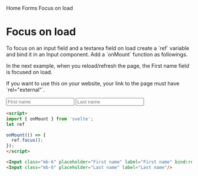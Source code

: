 <script>
  import { Htwo, ExampleDiv, GitHubSource, CompoDescription, TableProp, TableDefaultRow} from '../utils'
  import { onMount } from 'svelte';
  import { Input, Label, Helper, Iconinput, Breadcrumb, BreadcrumbItem } from '$lib'
  import { Home, AtSymbol , Mail } from 'svelte-heros'
  
  import componentProps1 from '../props/Input.json'
  let items1 = componentProps1.props
  import componentProps2 from '../props/Iconinput.json'
  let items2 = componentProps2.props
  let propHeader = ['Name', 'Type', 'Default']
  let divClass='w-full relative overflow-x-auto shadow-md sm:rounded-lg py-4'
  let theadClass ='text-xs text-gray-700 uppercase bg-gray-50 dark:bg-gray-700 dark:text-white'
  let ref

  onMount(() => {
    ref.focus();
  });
</script>

<Breadcrumb>
  <BreadcrumbItem href="/" icon={Home} variation="solid">Home</BreadcrumbItem>
  <BreadcrumbItem href="/forms">Forms</BreadcrumbItem>
  <BreadcrumbItem>Focus on load</BreadcrumbItem>
</Breadcrumb>

<h1 class="text-3xl w-full dark:text-white pt-8 pb-4">Focus on load</h1>

<p>To focus on an input field and a textarea field on load create a `ref` variable and bind it in an Input component. Add a `onMount` function as followings.</p>

<p>In the next example, when you reload/refresh the page, the First name field is focused on load.</p>

<p>If you want to use this on your website, your link to the page must have `rel="external"`.</p>

<ExampleDiv>
<Input class="mb-6" placeholder="First name" label="First name" bind:ref />
<Input class="mb-6" placeholder="Last name" label="Last name" />
</ExampleDiv>

```html
<script>
import { onMount } from 'svelte';
let ref

onMount(() => {
  ref.focus();
});
</script>

<Input class="mb-6" placeholder="First name" label="First name" bind:ref/>
<Input class="mb-6" placeholder="Last name" label="Last name"/>
```
